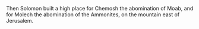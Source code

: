 Then Solomon built a high place for Chemosh the abomination of Moab, and for Molech the abomination of the Ammonites, on the mountain east of Jerusalem.
